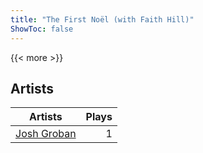 ```yaml
---
title: "The First Noël (with Faith Hill)"
ShowToc: false
---
```


{{< more >}}

## Artists
Artists | Plays 
----- | -----: 
[Josh Groban](/artists/josh-groban-58260) | 1

